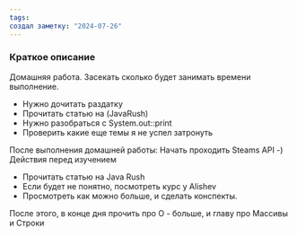 ```yaml
---
tags: 
создал заметку: "2024-07-26"
---
```

### Краткое описание

Домашняя работа. Засекать сколько будет занимать времени выполнение.
- Нужно дочитать раздатку 
- Прочитать статью на (JavaRush)
- Нужно разобраться с System.out::print
- Проверить какие еще темы я не успел затронуть

После выполнения домашней работы: 
Начать проходить Steams API
-) Действия перед изучением
- Прочитать статью на Java Rush
- Если будет не понятно, посмотреть курс у Alishev
- Просмотреть как можно больше, и сделать конспекты.


После этого, в конце дня прочить про O - больше, и главу про Массивы и Строки




